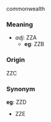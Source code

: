 commonwealth
### Meaning
+ _adj_: ZZA
	+ __eg__: ZZB

### Origin

ZZC

### Synonym

__eg__: ZZD

+ ZZE


